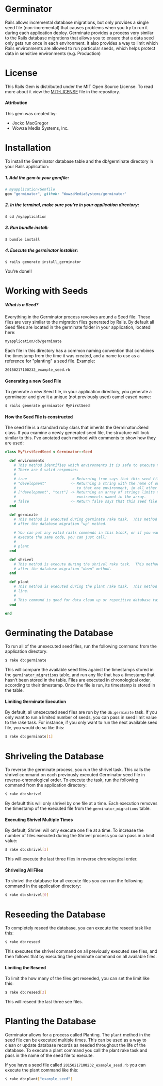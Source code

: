 # Germinator
Rails allows incremental database migrations, but only provides a single seed file (non-incremental) that causes problems when you try to run it during each application deploy.  Germinate provides a process very similar to the Rails database migrations that allows you to ensure that a data seed only gets run once in each environment.  It also provides a way to limit which Rails environments are allowed to run particular seeds, which helps protect data in sensitive environments (e.g. Production)

# License

This Rails Gem is distributed under the MIT Open Source License.  To read more about it view the [MIT-LICENSE](https://github.com/WowzaMediaSystems/germinator/blob/master/MIT-LICENSE) file in the repository.

#### Attribution

This gem was created by:

- Jocko MacGregor
- Wowza Media Systems, Inc.

# Installation

To install the Germinator database table and the db/germinate directory in your Rails application:

##### 1. Add the gem to your gemfile:

```ruby
# myapplication/Gemfile
gem "germinator", github: "WowzaMediaSystems/germinator"
```

##### 2. In the terminal, make sure you're in your application directory:

```bash
$ cd /myapplication
```

##### 3. Run bundle install:

```bash
$ bundle install
```

##### 4. Execute the germinator installer:

```bash
$ rails generate install_germinator
```

You're done!!

# Working with Seeds


##### What is a Seed?

Everything in the Germinator process revolves around a Seed file.   These files are very similar to the migration files generated by Rails. By default all Seed files are located in the germinate folder in your application, located here:

```bash
myapplication/db/germinate
```

Each file in this directory has a common naming convention that combines the timestamp from the time it was created, and a name to use as a reference for "planting" a seed file.  Example:

```bash
20150217100232_example_seed.rb
```

#### Generating a new Seed File

To generate a new Seed file, in your application directory, you generate a germinator and give it a unique (not previously used) camel cased name:

```bash
$ rails generate germinator MyFirstSeed
```

#### How the Seed File is constructed

The seed file is a standard ruby class that inherits the Germinator::Seed class. If you examine a newly generated seed file, the structure will look similar to this.  I've anotated each method with comments to show how they are used:

```ruby
class MyFirstSeedSeed < Germinator::Seed

  def environments
    # This method identifies which environments it is safe to execute this seed file in.
    # There are 4 valid responses:
    #
    # true                    -> Returning true says that this seed file can be run in any environment.
    # "development"           -> Returning a string with the name of one environment limits it execution 
    #                            to that one environment, in all other environments this file will be ignored.
    # ["development", "test"] -> Returning an array of strings limits the seed files execution to only the
    #                            environments named in the array.
    # false                   -> Return false says that this seed file is disabled and should not be executed.
  end

  def germinate
    # This method is executed during germinate rake task.  This method is only ever executed once.  This is modeled 
    # after the database migration "up" method.
    
    # You can put any valid rails commands in this block, or if you want to make the germainte and plant commands
    # execute the same code, you can just call:
    #
    # plant
  end

  def shrivel
    # This method is execute during the shrivel rake task.  This method is only ever executed once. This is modeled
    # after the database migration "down" method.
  end

  def plant
    # This method is executed during the plant rake task.  This method can be executed multiple times from the command
    # line.
    #
    # This command is good for data clean up or repetitive database tasks.
  end

end
```

# Germinating the Database

To run all of the unexecuted seed files, run the following command from the application directory:

```bash
$ rake db:germinate
```

This will compare the available seed files against the timestamps stored in the `germinator_migrations` table, and run any file that has a timestamp that hasn't been stored in the table.  Files are executed in chronological order, according to their timestamp. Once the file is run, its timestamp is stored in the table.

#### Limiting Germinate Execution

By default, all unexecuted seed files are run by the `db:germinate` task.  If you only want to run a limited number of seeds, you can pass in seed limit value to the rake task.  For instance, if you only want to run the next available seed file, you would do so like this:

```bash
$ rake db:germinate[1]
```

# Shriveling the Database

To reverse the germinate process, you run the shrivel task.  This calls the shrivel command on each previously executed Germinator seed file in reverse-chronological order. To execute the task, run the following command from the application directory:

```bash
$ rake db:shrivel
```

By default this will only shrivel by one file at a time.  Each execution removes the timestamp of the executed file from the `germinator_migrations` table.

#### Executing Shrivel Multiple Times

By default, Shrivel will only execute one file at a time.  To increase the number of files executed during the Shrivel process you can pass in a limit value:

```bash
$ rake db:shrivel[3]
```

This will execute the last three files in reverse chronological order.

#### Shriveling All Files

To shrivel the database for all execute files you can run the following command in the application directory:

```bash
$ rake db:shrivel[0]
```

# Reseeding the Database

To completely reseed the database, you can execute the reseed task like this:

```bash
$ rake db:reseed
```

This executes the shrivel command on all previously executed see files, and then follows that by executing the germinate command on all available files.

#### Limiting the Reseed 

To limit the how many of the files get reseeded, you can set the limit like this:

```bash
$ rake db:reseed[3]
```

This will reseed the last three see files.

# Planting the Database

Germinator allows for a process called Planting.   The `plant` method in the seed file can be executed multiple times.   This can be used as a way to clean or update database records as needed throughout the life of the database.  To execute a plant command you call the plant rake task and pass in the name of the seed file to execute. 

If you have a seed file called `20150217100232_example_seed.rb` you can execute the plant command like this:

```bash
$ rake db:plant["example_seed"]
```
